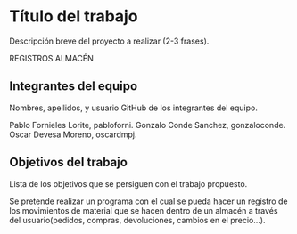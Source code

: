 # Título del trabajo

Descripción breve del proyecto a realizar (2-3 frases).

REGISTROS ALMACÉN
## Integrantes del equipo

Nombres, apellidos, y usuario GitHub de los integrantes del equipo.

Pablo Fornieles Lorite, pabloforni.
Gonzalo Conde Sanchez, gonzaloconde.
Oscar Devesa Moreno, oscardmpj.

## Objetivos del trabajo

Lista de los objetivos que se persiguen con el trabajo propuesto.

Se pretende realizar un programa con el cual se pueda hacer un registro de 
los movimientos de material que se hacen dentro de un almacén a través del usuario(pedidos, compras, devoluciones, cambios en el 
precio...).
